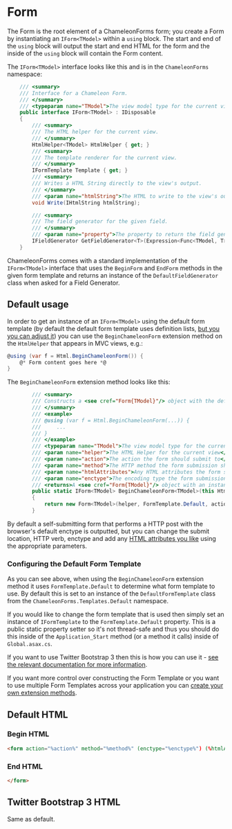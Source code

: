 Form
====

The Form is the root element of a ChameleonForms form; you create a Form by instantiating an `IForm<TModel>` within a `using` block. The start and end of the `using` block will output the start and end HTML for the form and the inside of the `using` block will contain the Form content.

The `IForm<TModel>` interface looks like this and is in the `ChameleonForms` namespace:

```c#
    /// <summary>
    /// Interface for a Chameleon Form.
    /// </summary>
    /// <typeparam name="TModel">The view model type for the current view</typeparam>
    public interface IForm<TModel> : IDisposable
    {
        /// <summary>
        /// The HTML helper for the current view.
        /// </summary>
        HtmlHelper<TModel> HtmlHelper { get; }
        /// <summary>
        /// The template renderer for the current view.
        /// </summary>
        IFormTemplate Template { get; }
        /// <summary>
        /// Writes a HTML String directly to the view's output.
        /// </summary>
        /// <param name="htmlString">The HTML to write to the view's output</param>
        void Write(IHtmlString htmlString);

        /// <summary>
        /// The field generator for the given field.
        /// </summary>
        /// <param name="property">The property to return the field generator for</param>
        IFieldGenerator GetFieldGenerator<T>(Expression<Func<TModel, T>> property);
    }
```

ChameleonForms comes with a standard implementation of the `IForm<TModel>` interface that uses the `BeginForm` and `EndForm` methods in the given form template and returns an instance of the `DefaultFieldGenerator` class when asked for a Field Generator.

Default usage
-------------

In order to get an instance of an `IForm<TModel>` using the default form template (by default the default form template uses definition lists, [but you you can adjust it](#configuring-the-default-form-template)) you can use the `BeginChameleonForm` extension method on the `HtmlHelper` that appears in MVC views, e.g.:

```c#
@using (var f = Html.BeginChameleonForm()) {
    @* Form content goes here *@
}
```

The `BeginChameleonForm` extension method looks like this:

```c#
        /// <summary>
        /// Constructs a <see cref="Form{TModel}"/> object with the default Chameleon form template renderer.
        /// </summary>
        /// <example>
        /// @using (var f = Html.BeginChameleonForm(...)) {
        ///     ...
        /// }
        /// </example>
        /// <typeparam name="TModel">The view model type for the current view</typeparam>
        /// <param name="helper">The HTML Helper for the current view</param>
        /// <param name="action">The action the form should submit to</param>
        /// <param name="method">The HTTP method the form submission should use</param>
        /// <param name="htmlAttributes">Any HTML attributes the form should use</param>
        /// <param name="enctype">The encoding type the form submission should use</param>
        /// <returns>A <see cref="Form{TModel}"/> object with an instance of the default form template renderer.</returns>
        public static IForm<TModel> BeginChameleonForm<TModel>(this HtmlHelper<TModel> helper, string action = "", FormMethod method = FormMethod.Post, HtmlAttributes htmlAttributes = null, EncType? enctype = null)
        {
            return new Form<TModel>(helper, FormTemplate.Default, action, method, htmlAttributes, enctype);
        }
```

By default a self-submitting form that performs a HTTP post with the browser's default enctype is outputted, but you can change the submit location, HTTP verb, enctype and add any [HTML attributes you like](html-attributes) using the appropriate parameters.

### Configuring the Default Form Template

As you can see above, when using the `BeginChameleonForm` extension method it uses `FormTemplate.Default` to determine what form template to use. By default this is set to an instance of the `DefaultFormTemplate` class from the `ChameleonForms.Templates.Default` namespace.

If you would like to change the form template that is used then simply set an instance of `IFormTemplate` to the `FormTemplate.Default` property. This is a public static property setter so it's not thread-safe and thus you should do this inside of the `Application_Start` method (or a method it calls) inside of `Global.asax.cs`.

If you want to use Twitter Bootstrap 3 then this is how you can use it - [see the relevant documentation for more information](bootstrap-template).

If you want more control over constructing the Form Template or you want to use multiple Form Templates across your application you can [create your own extension methods](custom-template).

Default HTML
------------

### Begin HTML

```html
<form action="%action%" method="%method%" (enctype="%enctype%") (%htmlAttributes%)>
```

### End HTML

```html
</form>
```

Twitter Bootstrap 3 HTML
------------------------

Same as default.